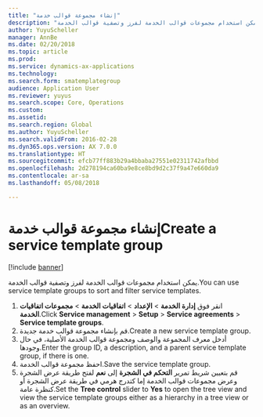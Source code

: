 ```yaml
---
title: "إنشاء مجموعة قوالب خدمة"
description: "يمكن استخدام مجموعات قوالب الخدمة لفرز وتصفية قوالب الخدمة."
author: YuyuScheller
manager: AnnBe
ms.date: 02/20/2018
ms.topic: article
ms.prod: 
ms.service: dynamics-ax-applications
ms.technology: 
ms.search.form: smatemplategroup
audience: Application User
ms.reviewer: yuyus
ms.search.scope: Core, Operations
ms.custom: 
ms.assetid: 
ms.search.region: Global
ms.author: YuyuScheller
ms.search.validFrom: 2016-02-28
ms.dyn365.ops.version: AX 7.0.0
ms.translationtype: HT
ms.sourcegitcommit: efcb77ff883b29a4bbaba27551e02311742afbbd
ms.openlocfilehash: 2d278194ca60ba9e8ce8bd9d2c37f9a47e660da9
ms.contentlocale: ar-sa
ms.lasthandoff: 05/08/2018

---
```


# <a name="create-a-service-template-group"></a><span data-ttu-id="1feae-103">إنشاء مجموعة قوالب خدمة</span><span class="sxs-lookup"><span data-stu-id="1feae-103">Create a service template group</span></span>  

[!include [banner](../includes/banner.md)]

<span data-ttu-id="1feae-104">يمكن استخدام مجموعات قوالب الخدمة لفرز وتصفية قوالب الخدمة.</span><span class="sxs-lookup"><span data-stu-id="1feae-104">You can use service template groups to sort and filter service templates.</span></span>

1. <span data-ttu-id="1feae-105">انقر فوق **إدارة الخدمة** \> **الإعداد** \> **اتفاقيات الخدمة** \> **مجموعات اتفاقيات الخدمة**.</span><span class="sxs-lookup"><span data-stu-id="1feae-105">Click **Service management** \> **Setup** \> **Service agreements** \> **Service template groups**.</span></span>
2. <span data-ttu-id="1feae-106">قم بإنشاء مجموعة قوالب خدمة جديدة.</span><span class="sxs-lookup"><span data-stu-id="1feae-106">Create a new service template group.</span></span>
3. <span data-ttu-id="1feae-107">أدخل معرف المجموعة والوصف ومجموعة قوالب الخدمة الأصلية، في حال وجودها.</span><span class="sxs-lookup"><span data-stu-id="1feae-107">Enter the group ID, a description, and a parent service template group, if there is one.</span></span>
4. <span data-ttu-id="1feae-108">احفظ مجموعة قوالب الخدمة.</span><span class="sxs-lookup"><span data-stu-id="1feae-108">Save the service template group.</span></span>
5. <span data-ttu-id="1feae-109">قم بتعيين شريط تمرير **التحكم في الشجرة** إلى **نعم** لفتح طريقة عرض الشجرة وعرض مجموعات قوالب الخدمة إما كتدرج هرمي في طريقة عرض الشجرة أو كنظرة عامة.</span><span class="sxs-lookup"><span data-stu-id="1feae-109">Set the **Tree control** slider to **Yes** to open the tree view and view the service template groups either as a hierarchy in a tree view or as an overview.</span></span>




